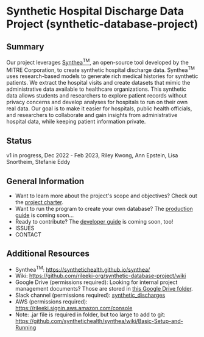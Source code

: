 # Synthetic Hospital Discharge Data Project (synthetic-database-project)


## Summary
Our project leverages [Synthea<sup>TM</sup>](https://synthetichealth.github.io/synthea/), an open-source tool developed by the MITRE Corporation, to create synthetic hospital discharge data. Synthea<sup>TM</sup> uses research-based models to generate rich medical histories for synthetic patients.  We extract the hospital visits and create datasets that mimic the administrative data available to healthcare organizations. This synthetic data allows students and researchers to explore patient records without privacy concerns and develop analyses for hospitals to run on their own real data. Our goal is to make it easier for hospitals, public health officials, and researchers to collaborate and gain insights from administrative hospital data, while keeping patient information private.



## Status
v1 in progress, Dec 2022 - Feb 2023, Riley Kwong, Ann Epstein, Lisa Snortheim, Stefanie Eddy

## General Information
- Want to learn more about the project's scope and objectives?  Check out the [project charter](documentation/PROJECT_CHARTER.md). 
- Want to run the program to create your own database?  The [production guide](documentation/PRODUCTION_GUIDE.md) is coming soon...
- Ready to contribute?  The [developer guide](documention/DEVELOPER_GUIDE.md) is coming soon, too!
- ISSUES
- CONTACT

## Additional Resources
- Synthea<sup>TM</sup>: https://synthetichealth.github.io/synthea/
- Wiki: https://github.com/rileeki-org/synthetic-database-project/wiki
- Google Drive (permissions required): Looking for internal project management documents?  Those are stored in [this Google Drive folder](https://drive.google.com/drive/folders/1W4jLmDP6Cl9c2Ocqv08kpu6Y8ToMK7Hy).
- Slack channel (permissions required): [synthetic_discharges](https://rileeki.slack.com/archives/C04DCD1PYJE)
- AWS (permissions required): https://rileeki.signin.aws.amazon.com/console
- Note: .jar file is required in folder, but too large to add to git: https://github.com/synthetichealth/synthea/wiki/Basic-Setup-and-Running


